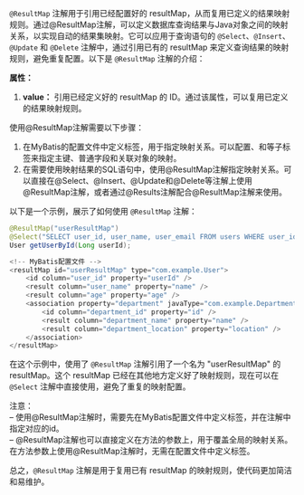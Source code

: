 `@ResultMap` 注解用于引用已经配置好的 resultMap，从而复用已定义的结果映射规则。通过@ResultMap注解，可以定义数据库查询结果与Java对象之间的映射关系，以实现自动的结果集映射。它可以应用于查询语句的 `@Select`、`@Insert`、`@Update` 和 `@Delete` 注解中，通过引用已有的 resultMap 来定义查询结果的映射规则，避免重复配置。以下是 `@ResultMap` 注解的介绍：

**属性：**

1. **value：** 引用已经定义好的 resultMap 的 ID。通过该属性，可以复用已定义的结果映射规则。

使用@ResultMap注解需要以下步骤：

1. 在MyBatis的配置文件中定义标签，用于指定映射关系。可以配置、和等子标签来指定主键、普通字段和关联对象的映射。
2. 在需要使用映射结果的SQL语句中，使用@ResultMap注解指定映射关系。可以直接在@Select、@Insert、@Update和@Delete等注解上使用@ResultMap注解，或者通过@Results注解配合@ResultMap注解来使用。

以下是一个示例，展示了如何使用 `@ResultMap` 注解：

```java
@ResultMap("userResultMap")
@Select("SELECT user_id, user_name, user_email FROM users WHERE user_id = #{userId}")
User getUserById(Long userId);
```
```java
<!-- MyBatis配置文件 -->
<resultMap id="userResultMap" type="com.example.User">
    <id column="user_id" property="userId" />
    <result column="user_name" property="name" />
    <result column="age" property="age" />
    <association property="department" javaType="com.example.Department">
        <id column="department_id" property="id" />
        <result column="department_name" property="name" />
        <result column="department_location" property="location" />
    </association>
</resultMap>
```

在这个示例中，使用了 `@ResultMap` 注解引用了一个名为 "userResultMap" 的 resultMap。这个 resultMap 已经在其他地方定义好了映射规则，现在可以在 `@Select` 注解中直接使用，避免了重复的映射配置。

注意：<br />– 使用@ResultMap注解时，需要先在MyBatis配置文件中定义<resultMap>标签，并在注解中指定对应的id。<br />– @ResultMap注解也可以直接定义在方法的参数上，用于覆盖全局的映射关系。在方法参数上使用@ResultMap注解时，无需在配置文件中定义<resultMap>标签。

总之，`@ResultMap` 注解是用于复用已有 resultMap 的映射规则，使代码更加简洁和易维护。


